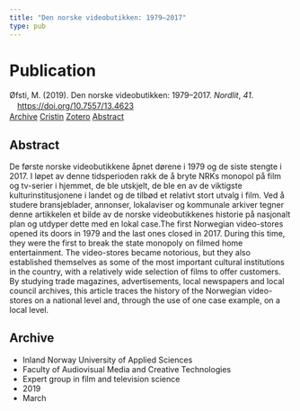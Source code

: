 ```yaml
---
title: "Den norske videobutikken: 1979–2017"
type: pub
---
```

<h1>Publication</h1>
<article id="csl-bib-container-5AYKH34L" class="csl-bib-container">
  <div class="csl-bib-body" style="line-height: 1.35; padding-left: 1em; text-indent:-1em;">
  <div class="csl-entry">&#xD8;fsti, M. (2019). Den norske videobutikken: 1979&#x2013;2017. <i>Nordlit</i>, <i>41</i>. <a href="https://doi.org/10.7557/13.4623">https://doi.org/10.7557/13.4623</a></div>
</div>
  <div class="csl-bib-buttons">
    <a href="#taxonomy-article-5AYKH34L" class="csl-bib-button">Archive</a>
    <a href="https://app.cristin.no/results/show.jsf?id=1684132" alt="Cristin URL" class="csl-bib-button">Cristin</a>
    <a href="http://zotero.org/groups/5022929/items/5AYKH34L" alt="Zotero URL" class="csl-bib-button">Zotero</a>
    <a href="#abstract-article-5AYKH34L" class="csl-bib-button">Abstract</a>
  </div>
  <div id="csl-bib-meta-container-5AYKH34L"></div>
</article>
<div id="csl-bib-meta-5AYKH34L" class="csl-bib-meta">
  <article id="abstract-article-5AYKH34L" class="abstract-article">
    <h1>Abstract</h1>
    De første norske videobutikkene åpnet dørene i 1979 og de siste stengte i 2017. I løpet av denne tidsperioden rakk de å bryte NRKs monopol på film og tv-serier i hjemmet, de ble utskjelt, de ble en av de viktigste kulturinstitusjonene i landet og de tilbød et relativt stort utvalg i film. Ved å studere bransjeblader, annonser, lokalaviser og kommunale arkiver tegner denne artikkelen et bilde av de norske videobutikkenes historie på nasjonalt plan og utdyper dette med en lokal case.The first Norwegian video-stores opened its doors in 1979 and the last ones closed in 2017. During this time, they were the first to break the state monopoly on filmed home entertainment. The video-stores became notorious, but they also established themselves as some of the most important cultural institutions in the country, with a relatively wide selection of films to offer customers. By studying trade magazines, advertisements, local newspapers and local council archives, this article traces the history of the Norwegian video-stores on a national level and, through the use of one case example, on a local level.
  </article>
  <article id="taxonomy-article-5AYKH34L" class="taxonomy-article">
    <h1>Archive</h1>
    <ul>
      <li>Inland Norway University of Applied Sciences</li>
      <li>Faculty of Audiovisual Media and Creative Technologies</li>
      <li>Expert group in film and television science</li>
      <li>2019</li>
      <li>March</li>
    </ul>
  </article>
</div>
